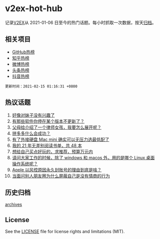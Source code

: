 # v2ex-hot-hub

 记录[V2EX](https://www.v2ex.com/)从 2021-01-06 日至今的热门话题。每小时抓取一次数据，按天[归档](archives)。
 
 ## 相关项目

- [GitHub热榜](https://github.com/lonnyzhang423/github-hot-hub)
- [知乎热榜](https://github.com/lonnyzhang423/zhihu-hot-hub)
- [微博热榜](https://github.com/lonnyzhang423/weibo-hot-hub)
- [头条热榜](https://github.com/lonnyzhang423/toutiao-hot-hub)
- [抖音热榜](https://github.com/lonnyzhang423/douyin-hot-hub)


 `更新时间：2021-02-15 01:16:31 +0800`

## 热议话题

1. [好像对妹子没有兴趣了](https://www.v2ex.com/t/753295)
1. [有那些软件你停在某个版本不更新了？](https://www.v2ex.com/t/753273)
1. [父母给介绍了一个律师女孩，我要怎么展开呢？](https://www.v2ex.com/t/753263)
1. [拼多多什么会成功？](https://www.v2ex.com/t/753323)
1. [有了外接硬盘 Mac mini 确实可以无压力选最低配了](https://www.v2ex.com/t/753250)
1. [我的 21 年无差别阅读书单，共 48 本](https://www.v2ex.com/t/753268)
1. [想给自己买点好玩的，求推荐，预算万元内](https://www.v2ex.com/t/753313)
1. [请问大家工作的时候，除了 windows 和 macos 外，用的是哪个 Linux 桌面操作系统呢？](https://www.v2ex.com/t/753283)
1. [Apple 以风控原因永久封账号的理由到底是啥？](https://www.v2ex.com/t/753265)
1. [当面问别人朋友圈为什么屏蔽自己是没有情商的行为](https://www.v2ex.com/t/753261)

## 历史归档

[archives](archives)

## License

See the [LICENSE](LICENSE) file for license rights and limitations (MIT).
